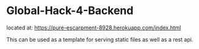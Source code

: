 # Global-Hack-4-Backend
located at: https://pure-escarpment-8928.herokuapp.com/index.html

This can be used as a template for serving static files as well as a rest api.
